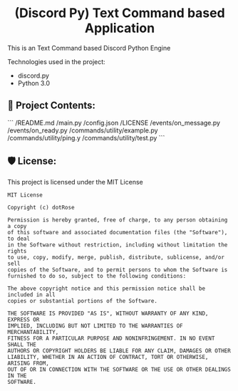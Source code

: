 <h1 align="center" id="title">(Discord Py) Text Command based Application</h1>

<p id="description">This is an Text Command based Discord Python Engine</p>

Technologies used in the project:

*   discord.py
*   Python 3.0

<h2>📂 Project Contents: </h2>
```
 /README.md
 /main.py
 /config.json
 /LICENSE
 /events/on_message.py
 /events/on_ready.py
 /commands/utility/example.py
 /commands/utility/ping.y
 /commands/utility/test.py
```

<h2>🛡️ License:</h2>

This project is licensed under the MIT License
```
MIT License

Copyright (c) dotRose

Permission is hereby granted, free of charge, to any person obtaining a copy
of this software and associated documentation files (the "Software"), to deal
in the Software without restriction, including without limitation the rights
to use, copy, modify, merge, publish, distribute, sublicense, and/or sell
copies of the Software, and to permit persons to whom the Software is
furnished to do so, subject to the following conditions:

The above copyright notice and this permission notice shall be included in all
copies or substantial portions of the Software.

THE SOFTWARE IS PROVIDED "AS IS", WITHOUT WARRANTY OF ANY KIND, EXPRESS OR
IMPLIED, INCLUDING BUT NOT LIMITED TO THE WARRANTIES OF MERCHANTABILITY,
FITNESS FOR A PARTICULAR PURPOSE AND NONINFRINGEMENT. IN NO EVENT SHALL THE
AUTHORS OR COPYRIGHT HOLDERS BE LIABLE FOR ANY CLAIM, DAMAGES OR OTHER
LIABILITY, WHETHER IN AN ACTION OF CONTRACT, TORT OR OTHERWISE, ARISING FROM,
OUT OF OR IN CONNECTION WITH THE SOFTWARE OR THE USE OR OTHER DEALINGS IN THE
SOFTWARE.
```
